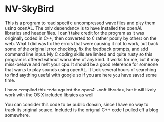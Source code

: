 # NV-SkyBird

This is a program to read specific uncompressed wave files and play them using openAL.   The only dependency is to have installed the openAL libraries and header files.  I can't take credit for the program as it was originally coded in C++, then converted to C rather poorly by others on the web.  What I did was fix the errors that were causing it not to work, put back some of the original error checking, fix the feedback prompts, and add command line input.  My C coding skills are limited and quite rusty so this program is offered without warrantee of any kind.  It works for me, but it may miss-behave  and melt your cpu.  It should be a good reference for someone that wants to play sounds using openAL.  It took several hours of searching to find anything useful with google so if you are here you have saved some time.

I have compiled this code against the openAL-soft libraries, but it will likely work with the OS X included libraies as well.


You can consider this code to be public domain, since I have no way to track its original source.  Included is the original C++ code I pulled off  a blog
somewhere.


